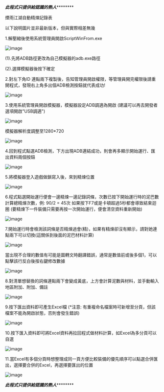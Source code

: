 *****************此程式只提供給認識的熟人*************************

煙雨江湖自動精煉記錄表

以下說明圖片並非最新版本，但與實際相差無幾

1.解壓縮後使用系統管理員開啟ScriptWinFrom.exe

![image](https://github.com/user-attachments/assets/89a7f4cc-c1f2-4d9b-9e01-8352affa0dea)

  (1).先將ADB路徑更改為自己模擬器的adb.exe路徑
  
  (2).選擇模擬器後按下確定



2.對左下角ID 連點兩下複製後，告知管理員開啟權限，等管理員開完權限後請重開程式，發現右上角多出個ADB檢測按鈕就代表成功!

![image](https://github.com/user-attachments/assets/53b684d2-bac9-4e59-9234-9a77f1a0fbc0)



3.使用系統管理員開啟模擬器，模擬器設定ADB調適為開啟 (建議可以再去開發者選項開啟"USB調適")

![image](https://github.com/user-attachments/assets/4852237e-8985-421c-9e09-11c6fab6e6a8)

模擬器解析度調整至1280*720 

![image](https://github.com/user-attachments/assets/2205c93c-7ad3-4aa4-8211-552872b02e3e)




4.回到程式點選ADB檢測，下方出現ADB連結成功，則會再多顯示開始運行、匯出資料兩個按鈕

![image](https://github.com/user-attachments/assets/b41a53d4-0609-401f-91e3-164bb0c1714d)



5.將模擬器登入遊戲做鎖寫入後，來到精煉位置

![image](https://github.com/user-attachments/assets/5c7c3298-2174-4097-89ff-0337a9c7faf5)



6.程式點選開始運行便會一邊精煉一邊記錄詞條，次數已按下開始運行時的泥巴數計算總精煉次數，例: 90/2 = 45次
  如果按下F7或是卡頓超過5秒都會導致結束迴圈 (要精煉下一件裝備只需要再按一次開始運行，便會清空資料重新開始)
  
![image](https://github.com/user-attachments/assets/2a908e2c-51a9-4f4a-9423-dddbca00e364)



7.開始運行時會檢測該詞條是否精煉過會(精)，如果有精煉卻沒有顯示，請對她連點兩下可以切換(這關係到後面的泥巴材料計算)

![image](https://github.com/user-attachments/assets/9fe56679-bc68-430f-ab4b-8db2c85b01a6)


當出現不合理的數值有可能是圖轉文時翻譯錯誤，通常是數值前或後多個1，可以點擊該行反白後按右鍵修改數據

![image](https://github.com/user-attachments/assets/094a3aed-3fbc-4e5f-8725-2ecca591b869)


8.對清單想替換的詞條連點兩下會變成黃底，上方會計算泥數與材料，並手動輸入地區附加、附加、備註

![image](https://github.com/user-attachments/assets/2cc8705e-a398-4750-8234-445e755b151e)



9.按下匯出資料即可產生Excel檔 (*注意: 有重複命名檔案時可新增至分頁，但該檔案不能為開啟狀態，否則會發生錯誤)

![image](https://github.com/user-attachments/assets/f1d3ee88-4c03-4216-a552-764118e55708)




10.按下匯入資料即可將Excel資料再拉回程式做材料計算，如Excel為多分頁可以自選

![image](https://github.com/user-attachments/assets/20dcfd98-d2e7-4fd7-bd15-1b64e1c258aa)




11.當Excel有多個分頁時想整理成同一頁方便比較裝備的優先順序可以點選合併匯出，選擇要合併的Excel，再選擇要匯出的位置

![image](https://github.com/user-attachments/assets/72350922-662f-4ebc-8b48-63e97c6c2a0d)


*****************此程式只提供給認識的熟人*************************
